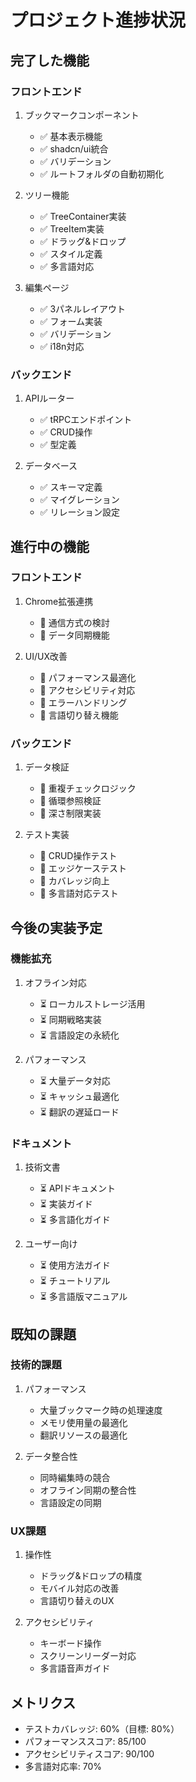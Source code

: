 # プロジェクト進捗状況

## 完了した機能

### フロントエンド
1. ブックマークコンポーネント
   - ✅ 基本表示機能
   - ✅ shadcn/ui統合
   - ✅ バリデーション
   - ✅ ルートフォルダの自動初期化

2. ツリー機能
   - ✅ TreeContainer実装
   - ✅ TreeItem実装
   - ✅ ドラッグ&ドロップ
   - ✅ スタイル定義
   - ✅ 多言語対応

3. 編集ページ
   - ✅ 3パネルレイアウト
   - ✅ フォーム実装
   - ✅ バリデーション
   - ✅ i18n対応

### バックエンド
1. APIルーター
   - ✅ tRPCエンドポイント
   - ✅ CRUD操作
   - ✅ 型定義

2. データベース
   - ✅ スキーマ定義
   - ✅ マイグレーション
   - ✅ リレーション設定

## 進行中の機能
### フロントエンド
1. Chrome拡張連携
   - 🔨 通信方式の検討
   - 🔨 データ同期機能

2. UI/UX改善
   - 🔨 パフォーマンス最適化
   - 🔨 アクセシビリティ対応
   - 🔨 エラーハンドリング
   - 🔨 言語切り替え機能

### バックエンド
1. データ検証
   - 🔨 重複チェックロジック
   - 🔨 循環参照検証
   - 🔨 深さ制限実装

2. テスト実装
   - 🔨 CRUD操作テスト
   - 🔨 エッジケーステスト
   - 🔨 カバレッジ向上
   - 🔨 多言語対応テスト

## 今後の実装予定

### 機能拡充
1. オフライン対応
   - ⏳ ローカルストレージ活用
   - ⏳ 同期戦略実装
   - ⏳ 言語設定の永続化

2. パフォーマンス
   - ⏳ 大量データ対応
   - ⏳ キャッシュ最適化
   - ⏳ 翻訳の遅延ロード

### ドキュメント
1. 技術文書
   - ⏳ APIドキュメント
   - ⏳ 実装ガイド
   - ⏳ 多言語化ガイド

2. ユーザー向け
   - ⏳ 使用方法ガイド
   - ⏳ チュートリアル
   - ⏳ 多言語版マニュアル

## 既知の課題

### 技術的課題
1. パフォーマンス
   - 大量ブックマーク時の処理速度
   - メモリ使用量の最適化
   - 翻訳リソースの最適化

2. データ整合性
   - 同時編集時の競合
   - オフライン同期の整合性
   - 言語設定の同期

### UX課題
1. 操作性
   - ドラッグ&ドロップの精度
   - モバイル対応の改善
   - 言語切り替えのUX

2. アクセシビリティ
   - キーボード操作
   - スクリーンリーダー対応
   - 多言語音声ガイド

## メトリクス
- テストカバレッジ: 60%（目標: 80%）
- パフォーマンススコア: 85/100
- アクセシビリティスコア: 90/100
- 多言語対応率: 70%
